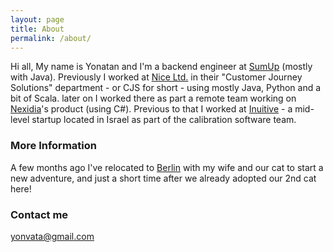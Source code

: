 ```yaml
---
layout: page
title: About
permalink: /about/
---
```


Hi all,
My name is Yonatan and I'm a backend engineer at [SumUp](https://sumup.com/) (mostly with Java). Previously I worked at [Nice Ltd.](https://www.nice.com/) in their "Customer Journey Solutions" department - or CJS for short - using mostly Java, Python and a bit of Scala. later on I worked there as part a remote team working on [Nexidia](https://www.nice.com/engage/nexidia-customer-engagement-analytics/)'s product (using C#).
Previous to that I worked at [Inuitive](http://www.inuitive-tech.com/) - a mid-level startup located in Israel as part of the calibration software team.  


### More Information
A few months ago I've relocated to [Berlin](https://duckduckgo.com/?q=berlin&ia=web&iax=about&iaxm=maps) with my wife and our cat to start a new adventure, and just a short time after we already adopted our 2nd cat here!


### Contact me

[yonvata@gmail.com](mailto:yonvata@gmail.com)